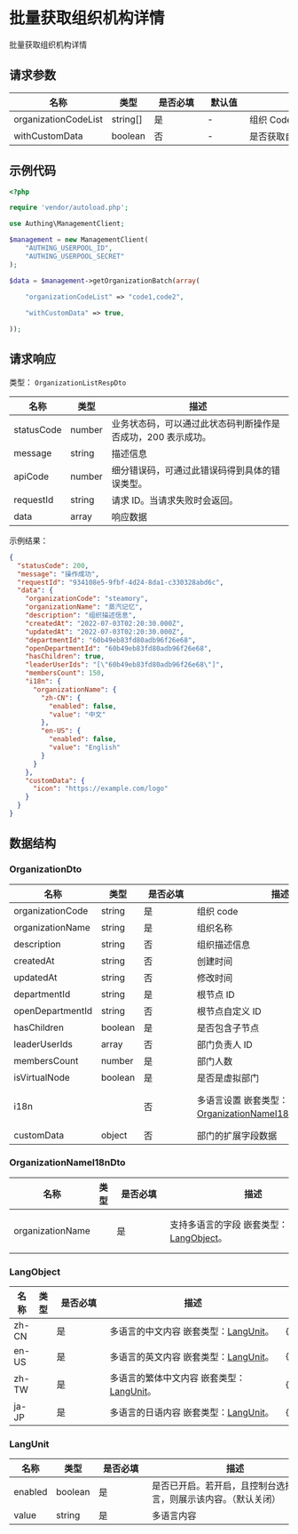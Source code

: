 # 批量获取组织机构详情

<!--
  警告⚠️：
  不要直接修改该文档，
  https://github.com/Authing/authing-docs-factory
  使用该项目进行生成
-->

<LastUpdated />

批量获取组织机构详情

## 请求参数

| 名称 | 类型 | <div style="width:80px">是否必填</div> | <div style="width:60px">默认值</div> | <div style="width:300px">描述</div> | <div style="width:200px">示例值</div> |
| ---- | ---- | ---- | ---- | ---- | ---- |
 | organizationCodeList | string[]  | 是 | - | 组织 Code（organizationCode）列表  | `["code1","code2"]` |
 | withCustomData | boolean  | 否 | - | 是否获取自定义数据  | `true` |


## 示例代码
```php
<?php

require 'vendor/autoload.php';

use Authing\ManagementClient;

$management = new ManagementClient(
    "AUTHING_USERPOOL_ID",
    "AUTHING_USERPOOL_SECRET"
);

$data = $management->getOrganizationBatch(array(
  
    "organizationCodeList" => "code1,code2",

    "withCustomData" => true,

));
```

## 请求响应

类型： `OrganizationListRespDto`

| 名称 | 类型 | 描述 |
| ---- | ---- | ---- |
| statusCode | number | 业务状态码，可以通过此状态码判断操作是否成功，200 表示成功。 |
| message | string | 描述信息 |
| apiCode | number | 细分错误码，可通过此错误码得到具体的错误类型。 |
| requestId | string | 请求 ID。当请求失败时会返回。 |
| data | array | 响应数据 |



示例结果：

```json
{
  "statusCode": 200,
  "message": "操作成功",
  "requestId": "934108e5-9fbf-4d24-8da1-c330328abd6c",
  "data": {
    "organizationCode": "steamory",
    "organizationName": "蒸汽记忆",
    "description": "组织描述信息",
    "createdAt": "2022-07-03T02:20:30.000Z",
    "updatedAt": "2022-07-03T02:20:30.000Z",
    "departmentId": "60b49eb83fd80adb96f26e68",
    "openDepartmentId": "60b49eb83fd80adb96f26e68",
    "hasChildren": true,
    "leaderUserIds": "[\"60b49eb83fd80adb96f26e68\"]",
    "membersCount": 150,
    "i18n": {
      "organizationName": {
        "zh-CN": {
          "enabled": false,
          "value": "中文"
        },
        "en-US": {
          "enabled": false,
          "value": "English"
        }
      }
    },
    "customData": {
      "icon": "https://example.com/logo"
    }
  }
}
```

## 数据结构


### <a id="OrganizationDto"></a> OrganizationDto

| 名称 | 类型 | <div style="width:80px">是否必填</div> | <div style="width:300px">描述</div> | <div style="width:200px">示例值</div> |
| ---- |  ---- | ---- | ---- | ---- |
| organizationCode | string | 是 | 组织 code   |  `steamory` |
| organizationName | string | 是 | 组织名称   |  `蒸汽记忆` |
| description | string | 否 | 组织描述信息   |  `组织描述信息` |
| createdAt | string | 否 | 创建时间   |  `2022-07-03T02:20:30.000Z` |
| updatedAt | string | 否 | 修改时间   |  `2022-07-03T02:20:30.000Z` |
| departmentId | string | 是 | 根节点 ID   |  `60b49eb83fd80adb96f26e68` |
| openDepartmentId | string | 否 | 根节点自定义 ID   |  `60b49eb83fd80adb96f26e68` |
| hasChildren | boolean | 是 | 是否包含子节点   |  `true` |
| leaderUserIds | array | 否 | 部门负责人 ID   |  `["60b49eb83fd80adb96f26e68"]` |
| membersCount | number | 是 | 部门人数   |  `150` |
| isVirtualNode | boolean | 是 | 是否是虚拟部门   |  |
| i18n |  | 否 | 多语言设置 嵌套类型：<a href="#OrganizationNameI18nDto">OrganizationNameI18nDto</a>。  |  `{"organizationName":{"zh-CN":{"enabled":false,"value":"中文"},"en-US":{"enabled":false,"value":"English"}}}` |
| customData | object | 否 | 部门的扩展字段数据   |  `{"icon":"https://example.com/logo"}` |


### <a id="OrganizationNameI18nDto"></a> OrganizationNameI18nDto

| 名称 | 类型 | <div style="width:80px">是否必填</div> | <div style="width:300px">描述</div> | <div style="width:200px">示例值</div> |
| ---- |  ---- | ---- | ---- | ---- |
| organizationName |  | 是 | 支持多语言的字段 嵌套类型：<a href="#LangObject">LangObject</a>。  |  `{"zh-CN":{"enabled":false,"value":"中文"},"en-US":{"enabled":false,"value":"English"}}` |


### <a id="LangObject"></a> LangObject

| 名称 | 类型 | <div style="width:80px">是否必填</div> | <div style="width:300px">描述</div> | <div style="width:200px">示例值</div> |
| ---- |  ---- | ---- | ---- | ---- |
| zh-CN |  | 是 | 多语言的中文内容 嵌套类型：<a href="#LangUnit">LangUnit</a>。  |  `{"enabled":false,"value":"中文"}` |
| en-US |  | 是 | 多语言的英文内容 嵌套类型：<a href="#LangUnit">LangUnit</a>。  |  `{"enabled":false,"value":"English"}` |
| zh-TW |  | 是 | 多语言的繁体中文内容 嵌套类型：<a href="#LangUnit">LangUnit</a>。  |  `{"enabled":false,"value":"繁體中文"}` |
| ja-JP |  | 是 | 多语言的日语内容 嵌套类型：<a href="#LangUnit">LangUnit</a>。  |  `{"enabled":false,"value":"日本語"}` |


### <a id="LangUnit"></a> LangUnit

| 名称 | 类型 | <div style="width:80px">是否必填</div> | <div style="width:300px">描述</div> | <div style="width:200px">示例值</div> |
| ---- |  ---- | ---- | ---- | ---- |
| enabled | boolean | 是 | 是否已开启。若开启，且控制台选择该语言，则展示该内容。（默认关闭）   |  |
| value | string | 是 | 多语言内容   |  |


